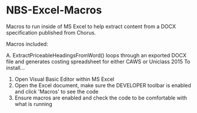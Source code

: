 # NBS-Excel-Macros
Macros to run inside of MS Excel to help extract content from a DOCX specification published from Chorus.

Macros included:

A. ExtractPriceableHeadingsFromWord()
loops through an exported DOCX file and generates costing spreadsheet for either CAWS or Uniclass 2015
To install...

1. Open Visual Basic Editor within MS Excel
2. Open the Excel document, make sure the DEVELOPER toolbar is enabled and click 'Macros' to see the code
3. Ensure macros are enabled and check the code to be comfortable with what is running
